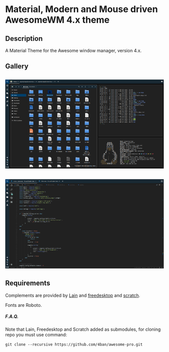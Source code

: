 # Material, Modern and Mouse driven AwesomeWM 4.x theme

## Description
A Material Theme for the Awesome window manager, version 4.x.

## Gallery

![](https://github.com/PapyElGringo/.config/blob/master/awesome/screenshots/tiled.png?raw=true)
---

![](https://github.com/PapyElGringo/.config/blob/master/awesome/screenshots/tabbed.png?raw=true)
---

## Requirements
Complements are provided by [Lain](https://github.com/lcpz/lain) and [freedesktop](https://github.com/lcpz/freedesktop) and [scratch](https://github.com/proteansec/awesome-scratch).

Fonts are Roboto.



##### F.A.Q.

Note that Lain, Freedesktop and Scratch added as submodules, for cloning repo you must use command:
```
git clone --recursive https://github.com/4ban/awesome-pro.git
```
